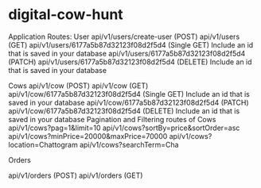 # digital-cow-hunt
Application Routes:
User
api/v1/users/create-user (POST)
api/v1/users (GET)
api/v1/users/6177a5b87d32123f08d2f5d4 (Single GET) Include an id that is saved in your database
api/v1/users/6177a5b87d32123f08d2f5d4 (PATCH)
api/v1/users/6177a5b87d32123f08d2f5d4 (DELETE) Include an id that is saved in your database

Cows
api/v1/cow (POST)
api/v1/cow (GET)
api/v1/cow/6177a5b87d32123f08d2f5d4 (Single GET) Include an id that is saved in your database
api/v1/cow/6177a5b87d32123f08d2f5d4 (PATCH)
api/v1/cow/6177a5b87d32123f08d2f5d4 (DELETE) Include an id that is saved in your database
Pagination and Filtering routes of Cows
api/v1/cows?pag=1&limit=10
api/v1/cows?sortBy=price&sortOrder=asc
api/v1/cows?minPrice=20000&maxPrice=70000
api/v1/cows?location=Chattogram
api/v1/cows?searchTerm=Cha

Orders

api/v1/orders (POST)
api/v1/orders (GET)
